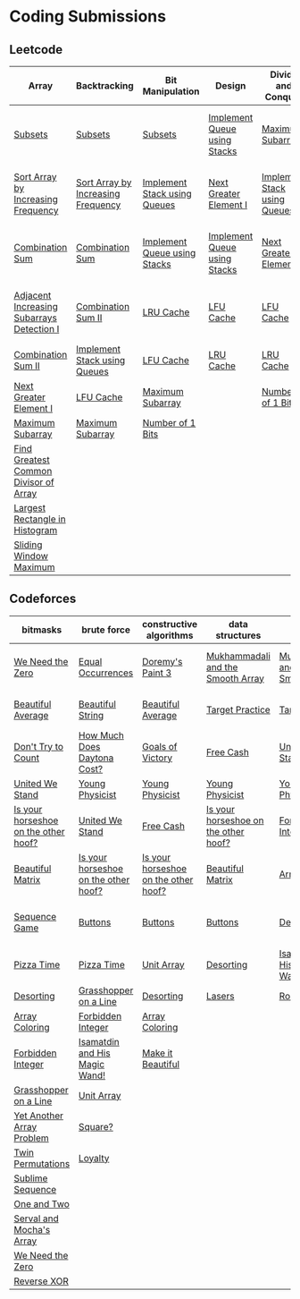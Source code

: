 # Coding Submissions

## Leetcode

| Array | Backtracking | Bit Manipulation | Design | Divide and Conquer | Doubly-Linked List | Dynamic Programming | Hash Table | Heap (Priority Queue) | Linked List | Math | Monotonic Queue | Monotonic Stack | Number Theory | Queue | Recursion | Sliding Window | Sorting | Stack | String |
| --- | --- | --- | --- | --- | --- | --- | --- | --- | --- | --- | --- | --- | --- | --- | --- | --- | --- | --- | --- |
| [Subsets](leetcode/78-subsets.md) | [Subsets](leetcode/78-subsets.md) | [Subsets](leetcode/78-subsets.md) | [Implement Queue using Stacks](leetcode/232-implement-queue-using-stacks.md) | [Maximum Subarray](leetcode/53-maximum-subarray.md) | [LRU Cache](leetcode/146-lru-cache.md) | [Maximum Subarray](leetcode/53-maximum-subarray.md) | [Integer to Roman](leetcode/12-integer-to-roman.md) | [Sliding Window Maximum](leetcode/239-sliding-window-maximum.md) | [LRU Cache](leetcode/146-lru-cache.md) | [Integer to Roman](leetcode/12-integer-to-roman.md) | [Sliding Window Maximum](leetcode/239-sliding-window-maximum.md) | [Next Greater Element I](leetcode/496-next-greater-element-i.md) | [Find Greatest Common Divisor of Array](leetcode/1979-find-greatest-common-divisor-of-array.md) | [Implement Queue using Stacks](leetcode/232-implement-queue-using-stacks.md) | [Pow(x, n)](leetcode/50-powx-n.md) | [Sliding Window Maximum](leetcode/239-sliding-window-maximum.md) | [Sort Array by Increasing Frequency](leetcode/1636-sort-array-by-increasing-frequency.md) | [Next Greater Element I](leetcode/496-next-greater-element-i.md) | [Integer to Roman](leetcode/12-integer-to-roman.md) |
| [Sort Array by Increasing Frequency](leetcode/1636-sort-array-by-increasing-frequency.md) | [Sort Array by Increasing Frequency](leetcode/1636-sort-array-by-increasing-frequency.md) | [Implement Stack using Queues](leetcode/225-implement-stack-using-queues.md) | [Next Greater Element I](leetcode/496-next-greater-element-i.md) | [Implement Stack using Queues](leetcode/225-implement-stack-using-queues.md) | [Valid Parentheses](leetcode/20-valid-parentheses.md) | [Valid Parentheses](leetcode/20-valid-parentheses.md) | [Implement Queue using Stacks](leetcode/232-implement-queue-using-stacks.md) | [Next Greater Element I](leetcode/496-next-greater-element-i.md) | [Valid Parentheses](leetcode/20-valid-parentheses.md) | [Find Greatest Common Divisor of Array](leetcode/1979-find-greatest-common-divisor-of-array.md) | [Largest Rectangle in Histogram](leetcode/84-largest-rectangle-in-histogram.md) | [Sliding Window Maximum](leetcode/239-sliding-window-maximum.md) |  |  |  |  |  |  |  |
| [Combination Sum](leetcode/39-combination-sum.md) | [Combination Sum](leetcode/39-combination-sum.md) | [Implement Queue using Stacks](leetcode/232-implement-queue-using-stacks.md) | [Implement Queue using Stacks](leetcode/232-implement-queue-using-stacks.md) | [Next Greater Element I](leetcode/496-next-greater-element-i.md) | [Next Greater Element I](leetcode/496-next-greater-element-i.md) | [Implement Stack using Queues](leetcode/225-implement-stack-using-queues.md) | [Valid Parentheses](leetcode/20-valid-parentheses.md) | [LFU Cache](leetcode/460-lf-cache.md) | [Find Greatest Common Divisor of Array](leetcode/1979-find-greatest-common-divisor-of-array.md) | [Largest Rectangle in Histogram](leetcode/84-largest-rectangle-in-histogram.md) |  |  |  |  |  |  |  |  |  |
| [Adjacent Increasing Subarrays Detection I](leetcode/3349-adjacent-increasing-subarrays-detection-i.md) | [Combination Sum II](leetcode/40-combination-sum-ii.md) | [LRU Cache](leetcode/146-lru-cache.md) | [LFU Cache](leetcode/460-lf-cache.md) | [LFU Cache](leetcode/460-lfu-cache.md) | [LFU Cache](leetcode/460-lfu-cache.md) | [Find Greatest Common Divisor of Array](leetcode/1979-find-greatest-common-divisor-of-array.md) | [Find Greatest Common Divisor of Array](leetcode/1979-find-greatest-common-divisor-of-array.md) | [Find Greatest Common Divisor of Array](leetcode/1979-find-greatest-common-divisor-of-array.md) | [Count the Digits That Divide a Number](leetcode/2520-count-the-digits-that-divide-a-number.md) | [Pow(x, n)](leetcode/50-powx-n.md) |  |  |  |  |  |  |  |  |  |
| [Combination Sum II](leetcode/40-combination-sum-ii.md) | [Implement Stack using Queues](leetcode/225-implement-stack-using-queues.md) | [LFU Cache](leetcode/460-lf-cache.md) | [LRU Cache](leetcode/146-lru-cache.md) | [LRU Cache](leetcode/146-lru-cache.md) |  |  |  |  |  |  |  |  |  |  |  |  |  |  |  |
| [Next Greater Element I](leetcode/496-next-greater-element-i.md) | [LFU Cache](leetcode/460-lf-cache.md) | [Maximum Subarray](leetcode/53-maximum-subarray.md) |  | [Number of 1 Bits](leetcode/191-number-of-1-bits.md) |  |  |  |  |  |  |  |  |  |  |  |  |  |  |  |
| [Maximum Subarray](leetcode/53-maximum-subarray.md) | [Maximum Subarray](leetcode/53-maximum-subarray.md) | [Number of 1 Bits](leetcode/191-number-of-1-bits.md) |  |  |  |  |  |  |  |  |  |  |  |  |  |  |  |  |  |
| [Find Greatest Common Divisor of Array](leetcode/1979-find-greatest-common-divisor-of-array.md) |  |  |  |  |  |  |  |  |  |  |  |  |  |  |  |  |  |  |  |
| [Largest Rectangle in Histogram](leetcode/84-largest-rectangle-in-histogram.md) |  |  |  |  |  |  |  |  |  |  |  |  |  |  |  |  |  |  |  |
| [Sliding Window Maximum](leetcode/239-sliding-window-maximum.md) |  |  |  |  |  |  |  |  |  |  |  |  |  |  |  |  |  |  |  |

## Codeforces

| bitmasks | brute force | constructive algorithms | data structures | dp | games | geometry | greedy | hashing | implementation | math | number theory | sortings | strings | two pointers |
| --- | --- | --- | --- | --- | --- | --- | --- | --- | --- | --- | --- | --- | --- | --- |
| [We Need the Zero](codeforces/1805-A-We-Need-the-Zero.md) | [Equal Occurrences](codeforces/2146-A-Equal-Occurrences.md) | [Doremy's Paint 3](codeforces/1890-A-Doremys-Paint-3.md) | [Mukhammadali and the Smooth Array](codeforces/2167-G-Mukhammadali-and-the-Smooth-Array.md) | [Mukhammadali and the Smooth Array](codeforces/2167-G-Mukhammadali-and-the-Smooth-Array.md) | [Buttons](codeforces/1858-A-Buttons.md) | [Walking Master](codeforces/1806-A-Walking-Master.md) | [Equal Occurrences](codeforces/2146-A-Equal-Occurrences.md) | [Sublime Sequence](codeforces/2148-A-Sublime-Sequence.md) | [Equal Occurrences](codeforces/2146-A-Equal-Occurrences.md) | [Ambitious Kid](codeforces/1866-A-Ambitious-Kid.md) | [United We Stand](codeforces/1859-A-United-We-Stand.md) | [Isamatdin and His Magic Wand!](codeforces/2167-C-Isamatdin-and-His-Magic-Wand.md) | [Don't Try to Count](codeforces/1881-A-Dont-Try-to-Count.md) | [Loyalty](codeforces/2161-C-Loyalty.md) |
| [Beautiful Average](codeforces/2162-A-Beautiful-Average.md) | [Beautiful String](codefiles/2162-B-Beautiful-String.md) | [Beautiful Average](codeforces/2162-A-Beautiful-Average.md) | [Target Practice](codeforces/1873-C-Target-Practice.md) | [Target Practice](codeforces/1873-C-Target-Practice.md) | [Buttons](codeforces/1858-A-Buttons.md) | [Forbidden Integer](codeforces/1845-A-Forbidden-Integer.md) | [Your Name](codeforces/2167-B-Your-Name.md) | [Your Name](codeforces/2167-B-Your-Name.md) | [Your Name](codeforces/2167-B-Your-Name.md) | [Your Name](codeforces/2167-B-Your-Name.md) | [Prepend and Append](codeforces/1791-C-Prepend-and-Append.md) | [Make it Beautiful](codeforces/1783-A-Make-it-Beautiful.md) |  |  |
| [Don't Try to Count](codeforces/1881-A-Dont-Try-to-Count.md) | [How Much Does Daytona Cost?](codeforces/1878-A-How-Much-Does-Daytona-Cost.md) | [Goals of Victory](codeforces/1877-A-Goals-of-Victory.md) | [Free Cash](codeforces/237-A-Free-Cash.md) | [United We Stand](codeforces/1859-A-United-We-Stand.md) | [Unit Array](codeforces/1834-A-Unit-Array.md) | [Yet Another Array Problem](codeforces/2167-D-Yet-Another-Array-Problem.md) | [Yet Another Array Problem](codeforces/2167-D-Yet-Another-Array-Problem.md) | [Yet Another Array Problem](codeforces/2167-D-Yet-Another-Array-Problem.md) | [Loyalty](codeforces/2161-C-Loyalty.md) | [Serval and Mocha's Array](codeforces/1789-A-Serval-and-Mochas-Array.md) |  |  |  |  |
| [United We Stand](codeforces/1859-A-United-We-Stand.md) | [Young Physicist](codeforces/69-A-Young-Physicist.md) | [Young Physicist](codeforces/69-A-Young-Physicist.md) | [Young Physicist](codeforces/69-A-Young-Physicist.md) | [Young Physicist](codeforces/69-A-Young-Physicist.md) | [Grasshopper on a Line](codeforces/1837-A-Grasshopper-on-a-Line.md) | [Square?](codeforces/2167-A-Square.md) | [Square?](codeforces/2167-A-Square.md) | [Sublime Sequence](codeforces/2148-A-Sublime-Sequence.md) | [One and Two](codeforces/1788-A-One-and-Two.md) | [Make it Beautiful](codeforces/1783-A-Make-it-Beautiful.md) |  |  |  |  |
| [Is your horseshoe on the other hoof?](codeforces/228-A-Is-your-horseshoe-on-the-other-hoof.md) | [United We Stand](codefiles/1859-A-United-We-Stand.md) | [Free Cash](codeforces/237-A-Free-Cash.md) | [Is your horseshoe on the other hoof?](codeforces/228-A-Is-your-horseshoe-on-the-other-hoof.md) | [Forbidden Integer](codeforces/1845-A-Forbidden-Integer.md) | [Desorting](codeforces/1853-A-Desorting.md) | [Isamatdin and His Magic Wand!](codeforces/2167-C-Isamatdin-and-His-Magic-Wand.md) | [Walking Master](codeforces/1806-A-Walking-Master.md) | [One and Two](codeforces/1788-A-One-and-Two.md) | [Serval and Mocha's Array](codeforces/1789-A-Serval-and-Mochas-Array.md) |  |  |  |  |  |
| [Beautiful Matrix](codeforces/263-A-Beautiful-Matrix.md) | [Is your horseshoe on the other hoof?](codeforces/228-A-Is-your-horseshoe-on-the-other-hoof.md) | [Is your horseshoe on the other hoof?](codeforces/228-A-Is-your-horseshoe-on-the-other-hoof.md) | [Beautiful Matrix](codeforces/263-A-Beautiful-Matrix.md) | [Array Coloring](codeforces/1857-A-Array-Coloring.md) | [Yet Another Array Problem](codeforces/2167-D-Yet-Another-Array-Problem.md) | [Coins](codeforces/1814-A-Coins.md) | [Coins](codeforces/1814-A-Coins.md) | [Prepend and Append](codeforces/1791-C-Prepend-and-Append.md) |  |  |  |  |  |  |
| [Sequence Game](codeforces/1862-B-Sequence-Game.md) | [Buttons](codeforces/1858-A-Buttons.md) | [Buttons](codeforces/1858-A-Buttons.md) | [Buttons](codeforces/1858-A-Buttons.md) | [Desorting](codeforces/1853-A-Desorting.md) | [Isamatdin and His Magic Wand!](codeforces/2167-C-Isamatdin-and-His-Magic-Wand.md) | [Blank Space](codeforces/1829-B-Blank-Space.md) | [Round Trip](codeforces/2161-A-Round-Trip.md) |  |  |  |  |  |  |  |
| [Pizza Time](codeforces/2156-A-Pizza-Time.md) | [Pizza Time](codeforces/2156-A-Pizza-Time.md) | [Unit Array](codeforces/1834-A-Unit-Array.md) | [Desorting](codeforces/1853-A-Desorting.md) | [Isamatdin and His Magic Wand!](codeforces/2167-C-Isamatdin-and-His-Magic-Wand.md) | [Walking Master](codeforces/1806-A-Walking-Master.md) | [Loyalty](codeforces/2161-C-Loyalty.md) |  |  |  |  |  |  |  |  |
| [Desorting](codeforces/1853-A-Desorting.md) | [Grasshopper on a Line](codeforces/1837-A-Grasshopper-on-a-Line.md) | [Desorting](codeforces/1853-A-Desorting.md) | [Lasers](codeforces/2148-B-Lasers.md) | [Round Trip](codeforces/2161-A-Round-Trip.md) |  |  |  |  |  |  |  |  |  |  |
| [Array Coloring](codeforces/1857-A-Array-Coloring.md) | [Forbidden Integer](codeforces/1845-A-Forbidden-Integer.md) | [Array Coloring](codeforces/1857-A-Array-Coloring.md) |  |  |  |  |  |  |  |  |  |  |  |  |
| [Forbidden Integer](codeforces/1845-A-Forbidden-Integer.md) | [Isamatdin and His Magic Wand!](codeforces/2167-C-Isamatdin-and-His-Magic-Wand.md) | [Make it Beautiful](codeforces/1783-A-Make-it-Beautiful.md) |  |  |  |  |  |  |  |  |  |  |  |  |
| [Grasshopper on a Line](codeforces/1837-A-Grasshopper-on-a-Line.md) | [Unit Array](codeforces/1834-A-Unit-Array.md) |  |  |  |  |  |  |  |  |  |  |  |  |  |
| [Yet Another Array Problem](codeforces/2167-D-Yet-Another-Array-Problem.md) | [Square?](codeforces/2167-A-Square.md) |  |  |  |  |  |  |  |  |  |  |  |  |  |
| [Twin Permutations](codeforces/1831-A-Twin-Permutations.md) | [Loyalty](codeforces/2161-C-Loyalty.md) |  |  |  |  |  |  |  |  |  |  |  |  |  |
| [Sublime Sequence](codeforces/2148-A-Sublime-Sequence.md) |  |  |  |  |  |  |  |  |  |  |  |  |  |  |
| [One and Two](codeforces/1788-A-One-and-Two.md) |  |  |  |  |  |  |  |  |  |  |  |  |  |  |
| [Serval and Mocha's Array](codeforces/1789-A-Serval-and-Mochas-Array.md) |  |  |  |  |  |  |  |  |  |  |  |  |  |  |
| [We Need the Zero](codeforces/1805-A-We-Need-the-Zero.md) |  |  |  |  |  |  |  |  |  |  |  |  |  |  |
| [Reverse XOR](codeforces/2160-C-Reverse-XOR.md) |  |  |  |  |  |  |  |  |  |  |  |  |  |  |
